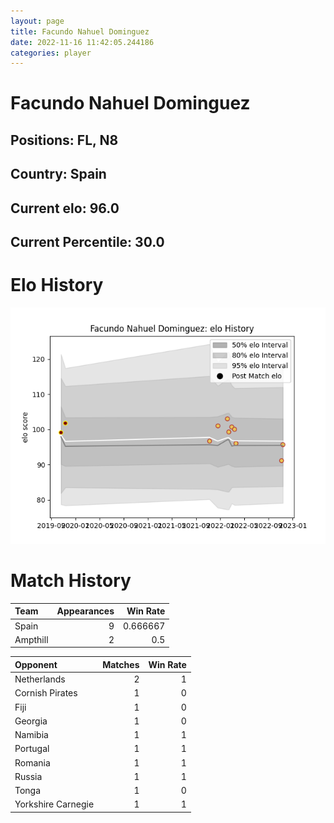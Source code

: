 ```yaml
---  
layout: page  
title: Facundo Nahuel Dominguez  
date: 2022-11-16 11:42:05.244186  
categories: player  
---
```

# Facundo Nahuel Dominguez

## Positions: FL, N8

## Country: Spain

## Current elo: 96.0

## Current Percentile: 30.0

# Elo History


![elo history](history_FacundoNahuelDominguez.png)
# Match History


| Team     |   Appearances |   Win Rate |
|:---------|--------------:|-----------:|
| Spain    |             9 |   0.666667 |
| Ampthill |             2 |   0.5      |

| Opponent           |   Matches |   Win Rate |
|:-------------------|----------:|-----------:|
| Netherlands        |         2 |          1 |
| Cornish Pirates    |         1 |          0 |
| Fiji               |         1 |          0 |
| Georgia            |         1 |          0 |
| Namibia            |         1 |          1 |
| Portugal           |         1 |          1 |
| Romania            |         1 |          1 |
| Russia             |         1 |          1 |
| Tonga              |         1 |          0 |
| Yorkshire Carnegie |         1 |          1 |
